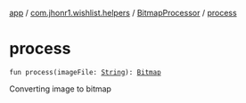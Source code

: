 [app](../../index.md) / [com.jhonr1.wishlist.helpers](../index.md) / [BitmapProcessor](index.md) / [process](./process.md)

# process

`fun process(imageFile: `[`String`](https://kotlinlang.org/api/latest/jvm/stdlib/kotlin/-string/index.html)`): `[`Bitmap`](https://developer.android.com/reference/android/graphics/Bitmap.html)

Converting image to bitmap


